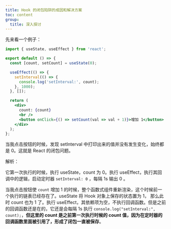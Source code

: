 ```yaml
---
title: Hook 的闭包陷阱的成因和解决方案
toc: content
group:
  title: 深入探讨
---
```


先来看一个例子：

```jsx | pure
import { useState, useEffect } from 'react';

export default () => {
  const [count, setCount] = useState(0);

  useEffect(() => {
    setInterval(() => {
      console.log('setInterval:', count);
    }, 1000);
  }, []);

  return (
    <div>
      count: {count}
      <br />
      <button onClick={() => setCount(val => val + 1)}>增加 1</button>
    </div>
  );
};
```

当我点击按钮的时候，发现 setInterval 中打印出来的值并没有发生变化，始终都是 0。这就是 React 的闭包问题。

解析：

它第一次执行的时候，执行 useState，count 为 0。执行 useEffect，执行其回调中的逻辑，启动定时器 `setInterval: 0` ，每隔 1s 输出 0 。

当我点击按钮使 `count` 增加 1 的时候，整个函数式组件重新渲染，这个时候前一个执行的链表已经存在了。useState 将 Hook 对象上保存的状态置为 1， 那么此时 count 也为 1 了。执行 useEffect，其依赖项为空，不执行回调函数。但是之前的回调函数还是在的，它还是会每隔 1s 执行 `console.log("setInterval:", count);`，**但这里的 count 是之前第一次执行时候的 count 值，因为在定时器的回调函数里面被引用了，形成了闭包一直被保存**。
